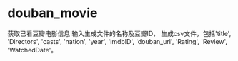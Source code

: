 # douban_movie
获取已看豆瓣电影信息
输入生成文件的名称及豆瓣ID， 生成csv文件，包括'title', 'Directors', 'casts', 'nation', 'year', 'imdbID', 'douban_url', 'Rating', 'Review', 'WatchedDate'。
